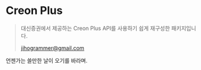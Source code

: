 # Creon Plus

> 대신증권에서 제공하는 Creon Plus API를 사용하기 쉽게 재구성한 패키지입니다.
> 
> jihogrammer@gmail.com

언젠가는 쓸만한 날이 오기를 바라며.